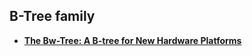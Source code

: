 ## B-Tree family

- **[The Bw-Tree: A B-tree for New Hardware Platforms][bw-tree]**

[bw-tree]: bw-tree.md